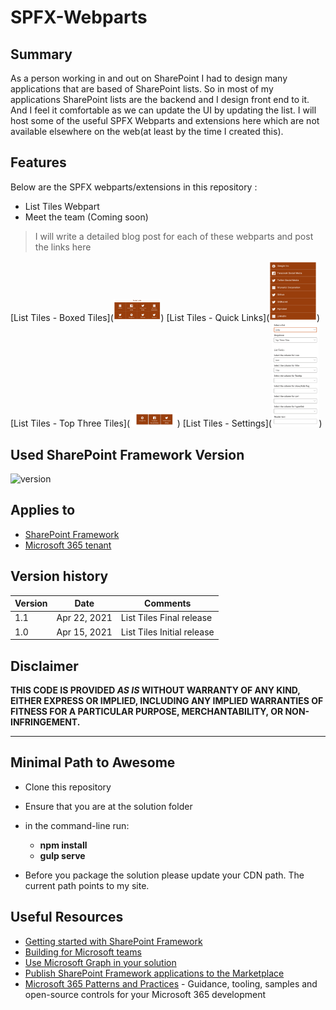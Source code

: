 # SPFX-Webparts

## Summary

As a person working in and out on SharePoint I had to design many applications that are based of SharePoint lists. So in most of my applications SharePoint lists are the backend and I design front end to it. And I feel it comfortable as we can update the UI by updating the list. I will host some of the useful SPFX Webparts and extensions here which are not available elsewhere on the web(at least by the time I created this).

## Features

Below are the SPFX webparts/extensions in this repository :

- List Tiles Webpart
- Meet the team (Coming soon)

> I will write a detailed blog post for each of these webparts and post the links here



[List Tiles - Boxed Tiles](<img src="./CatalogImages/BoxedTiles.png" width="15%"></img>)
[List Tiles - Quick Links](<img src="./CatalogImages/QuickLinks.png" width="15%"></img>)
[List Tiles - Top Three Tiles](<img src="./CatalogImages/Top%20Three.png" width="15%"></img>)
[List Tiles - Settings](<img src="./CatalogImages/TilesOptions.png" width="15%"></img>)

## Used SharePoint Framework Version

![version](https://img.shields.io/badge/version-1.11-green.svg)

## Applies to

- [SharePoint Framework](https://aka.ms/spfx)
- [Microsoft 365 tenant](https://docs.microsoft.com/en-us/sharepoint/dev/spfx/set-up-your-developer-tenant)





## Version history

Version|Date|Comments
-------|----|--------
1.1|Apr 22, 2021|List Tiles Final release
1.0|Apr 15, 2021|List Tiles Initial release

## Disclaimer

**THIS CODE IS PROVIDED *AS IS* WITHOUT WARRANTY OF ANY KIND, EITHER EXPRESS OR IMPLIED, INCLUDING ANY IMPLIED WARRANTIES OF FITNESS FOR A PARTICULAR PURPOSE, MERCHANTABILITY, OR NON-INFRINGEMENT.**

---

## Minimal Path to Awesome

- Clone this repository
- Ensure that you are at the solution folder
- in the command-line run:
  - **npm install**
  - **gulp serve**

- Before you package the solution please update your CDN path. The current path points to my site.



## Useful Resources

- [Getting started with SharePoint Framework](https://docs.microsoft.com/en-us/sharepoint/dev/spfx/set-up-your-developer-tenant)
- [Building for Microsoft teams](https://docs.microsoft.com/en-us/sharepoint/dev/spfx/build-for-teams-overview)
- [Use Microsoft Graph in your solution](https://docs.microsoft.com/en-us/sharepoint/dev/spfx/web-parts/get-started/using-microsoft-graph-apis)
- [Publish SharePoint Framework applications to the Marketplace](https://docs.microsoft.com/en-us/sharepoint/dev/spfx/publish-to-marketplace-overview)
- [Microsoft 365 Patterns and Practices](https://aka.ms/m365pnp) - Guidance, tooling, samples and open-source controls for your Microsoft 365 development
